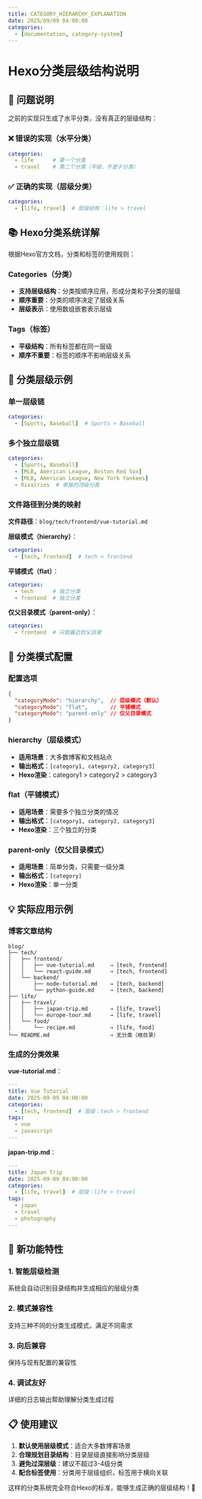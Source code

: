 ```yaml
---
title: CATEGORY_HIERARCHY_EXPLANATION
date: 2025/09/09 04:00:00
categories:
  - [documentation, category-system]
---
```

# Hexo分类层级结构说明

## 🎯 问题说明

之前的实现只生成了水平分类，没有真正的层级结构：

### ❌ 错误的实现（水平分类）
```yaml
categories:
  - life      # 第一个分类
  - travel    # 第二个分类（平级，不是子分类）
```

### ✅ 正确的实现（层级分类）
```yaml
categories:
  - [life, travel]  # 层级结构：life > travel
```

## 📚 Hexo分类系统详解

根据Hexo官方文档，分类和标签的使用规则：

### Categories（分类）
- **支持层级结构**：分类按顺序应用，形成分类和子分类的层级
- **顺序重要**：分类的顺序决定了层级关系
- **层级表示**：使用数组嵌套表示层级

### Tags（标签）
- **平级结构**：所有标签都在同一层级
- **顺序不重要**：标签的顺序不影响层级关系

## 🌳 分类层级示例

### 单一层级链
```yaml
categories:
  - [Sports, Baseball]  # Sports > Baseball
```

### 多个独立层级链
```yaml
categories:
  - [Sports, Baseball]
  - [MLB, American League, Boston Red Sox]
  - [MLB, American League, New York Yankees]
  - Rivalries  # 单独的顶级分类
```

### 文件路径到分类的映射

**文件路径**：`blog/tech/frontend/vue-tutorial.md`

**层级模式（hierarchy）**：
```yaml
categories:
  - [tech, frontend]  # tech > frontend
```

**平铺模式（flat）**：
```yaml
categories:
  - tech      # 独立分类
  - frontend  # 独立分类
```

**仅父目录模式（parent-only）**：
```yaml
categories:
  - frontend  # 只取最近的父目录
```

## 🔧 分类模式配置

### 配置选项
```json
{
  "categoryMode": "hierarchy",  // 层级模式（默认）
  "categoryMode": "flat",       // 平铺模式
  "categoryMode": "parent-only" // 仅父目录模式
}
```

### hierarchy（层级模式）
- **适用场景**：大多数博客和文档站点
- **输出格式**：`[category1, category2, category3]`
- **Hexo渲染**：category1 > category2 > category3

### flat（平铺模式）
- **适用场景**：需要多个独立分类的情况
- **输出格式**：`[category1, category2, category3]`
- **Hexo渲染**：三个独立的分类

### parent-only（仅父目录模式）
- **适用场景**：简单分类，只需要一级分类
- **输出格式**：`[category]`
- **Hexo渲染**：单一分类

## 💡 实际应用示例

### 博客文章结构
```
blog/
├── tech/
│   ├── frontend/
│   │   ├── vue-tutorial.md     → [tech, frontend]
│   │   └── react-guide.md      → [tech, frontend]
│   └── backend/
│       ├── node-tutorial.md    → [tech, backend]
│       └── python-guide.md     → [tech, backend]
├── life/
│   ├── travel/
│   │   ├── japan-trip.md       → [life, travel]
│   │   └── europe-tour.md      → [life, travel]
│   └── food/
│       └── recipe.md           → [life, food]
└── README.md                   → 无分类（根目录）
```

### 生成的分类效果

**vue-tutorial.md**：
```yaml
---
title: Vue Tutorial
date: 2025-09-09 04:00:00
categories:
  - [tech, frontend]  # 层级：tech > frontend
tags:
  - vue
  - javascript
---
```

**japan-trip.md**：
```yaml
---
title: Japan Trip
date: 2025-09-09 04:00:00
categories:
  - [life, travel]  # 层级：life > travel
tags:
  - japan
  - travel
  - photography
---
```

## 🚀 新功能特性

### 1. 智能层级检测
系统会自动识别目录结构并生成相应的层级分类

### 2. 模式兼容性
支持三种不同的分类生成模式，满足不同需求

### 3. 向后兼容
保持与现有配置的兼容性

### 4. 调试友好
详细的日志输出帮助理解分类生成过程

## 📋 使用建议

1. **默认使用层级模式**：适合大多数博客场景
2. **合理规划目录结构**：目录层级直接影响分类层级
3. **避免过深层级**：建议不超过3-4级分类
4. **配合标签使用**：分类用于层级组织，标签用于横向关联

这样的分类系统完全符合Hexo的标准，能够生成正确的层级结构！🎉
